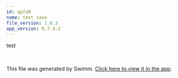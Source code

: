 ```yaml
---
id: qgfa9
name: test save
file_version: 1.0.2
app_version: 0.7.4-2
---
```


test

<br/>

This file was generated by Swimm. [Click here to view it in the app](http://localhost:5001/repos/Z2l0aHViJTNBJTNBc3ItZXh0ZW5zaW9uJTNBJTNBZG91ZWs=/docs/qgfa9).
